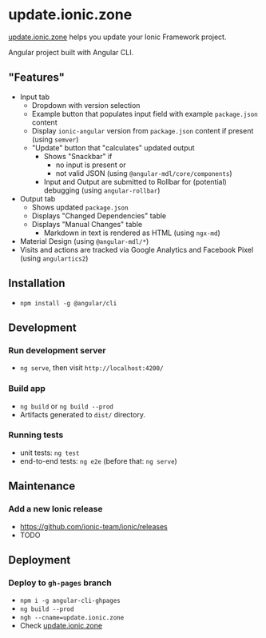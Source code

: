 # update.ionic.zone

[update.ionic.zone](https://update.ionic.zone) helps you update your Ionic Framework project.

Angular project built with Angular CLI.

## "Features"

- Input tab
  - Dropdown with version selection
  - Example button that populates input field with example `package.json` content
  - Display `ionic-angular` version from `package.json` content if present (using `semver`)
  - "Update" button that "calculates" updated output
    - Shows "Snackbar" if 
      - no input is present or 
      - not valid JSON (using `@angular-mdl/core/components`)
    - Input and Output are submitted to Rollbar for (potential) debugging (using `angular-rollbar`)
- Output tab
  - Shows updated `package.json`
  - Displays "Changed Dependencies" table
  - Displays "Manual Changes" table
    - Markdown in text is rendered as HTML (using `ngx-md`)
- Material Design (using `@angular-mdl/*`)
- Visits and actions are tracked via Google Analytics and Facebook Pixel (using `angulartics2`)

## Installation

* `npm install -g @angular/cli`

## Development

### Run development server

* `ng serve`, then visit `http://localhost:4200/`

### Build app

* `ng build` or `ng build --prod`
* Artifacts generated to `dist/` directory.

### Running tests

* unit tests: `ng test`
* end-to-end tests: `ng e2e` (before that: `ng serve`)

## Maintenance

### Add a new Ionic release

* https://github.com/ionic-team/ionic/releases
* TODO

## Deployment

### Deploy to `gh-pages` branch

* `npm i -g angular-cli-ghpages`
* `ng build --prod`
* `ngh --cname=update.ionic.zone`
* Check [update.ionic.zone](https://update.ionic.zone)
